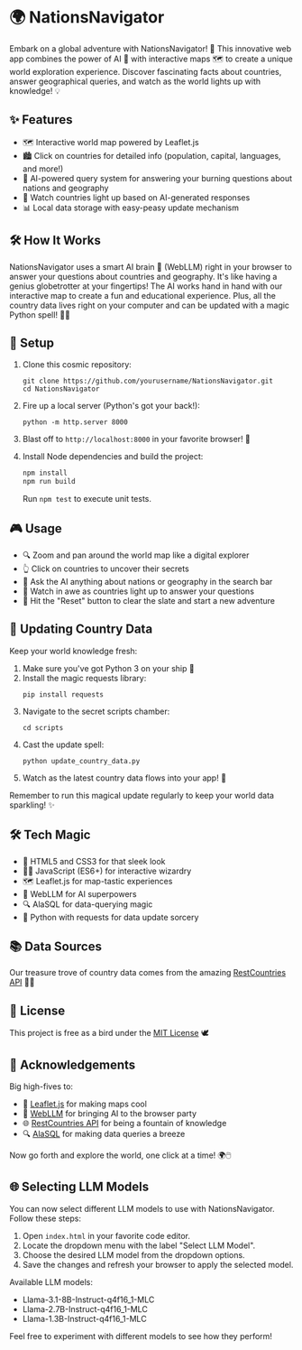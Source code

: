 # 🌍 NationsNavigator

Embark on a global adventure with NationsNavigator! 🚀 This innovative web app combines the power of AI 🧠 with interactive maps 🗺️ to create a unique world exploration experience. Discover fascinating facts about countries, answer geographical queries, and watch as the world lights up with knowledge! 💡

## ✨ Features

- 🗺️ Interactive world map powered by Leaflet.js
- 🏙️ Click on countries for detailed info (population, capital, languages, and more!)
- 🤖 AI-powered query system for answering your burning questions about nations and geography
- 🌟 Watch countries light up based on AI-generated responses
- 📊 Local data storage with easy-peasy update mechanism

## 🛠️ How It Works

NationsNavigator uses a smart AI brain 🧠 (WebLLM) right in your browser to answer your questions about countries and geography. It's like having a genius globetrotter at your fingertips! The AI works hand in hand with our interactive map to create a fun and educational experience. Plus, all the country data lives right on your computer and can be updated with a magic Python spell! 🐍✨

## 🚀 Setup

1. Clone this cosmic repository:

   ```
   git clone https://github.com/yourusername/NationsNavigator.git
   cd NationsNavigator
   ```

2. Fire up a local server (Python's got your back!):

   ```
   python -m http.server 8000
   ```

3. Blast off to `http://localhost:8000` in your favorite browser! 🚀

4. Install Node dependencies and build the project:
   ```bash
   npm install
   npm run build
   ```
   Run `npm test` to execute unit tests.

## 🎮 Usage

- 🔍 Zoom and pan around the world map like a digital explorer
- 👆 Click on countries to uncover their secrets
- 💬 Ask the AI anything about nations or geography in the search bar
- 🌟 Watch in awe as countries light up to answer your questions
- 🔄 Hit the "Reset" button to clear the slate and start a new adventure

## 🔄 Updating Country Data

Keep your world knowledge fresh:

1. Make sure you've got Python 3 on your ship 🚀
2. Install the magic requests library:
   ```
   pip install requests
   ```
3. Navigate to the secret scripts chamber:
   ```
   cd scripts
   ```
4. Cast the update spell:
   ```
   python update_country_data.py
   ```
5. Watch as the latest country data flows into your app! 🌊

Remember to run this magical update regularly to keep your world data sparkling! ✨

## 🛠️ Tech Magic

- 🎨 HTML5 and CSS3 for that sleek look
- 🧙‍♂️ JavaScript (ES6+) for interactive wizardry
- 🗺️ Leaflet.js for map-tastic experiences
- 🤖 WebLLM for AI superpowers
- 🔍 AlaSQL for data-querying magic
- 🐍 Python with requests for data update sorcery

## 📚 Data Sources

Our treasure trove of country data comes from the amazing [RestCountries API](https://restcountries.com/) 🏴‍☠️

## 📜 License

This project is free as a bird under the [MIT License](https://choosealicense.com/licenses/mit/) 🕊️

## 🙏 Acknowledgements

Big high-fives to:

- 🍃 [Leaflet.js](https://leafletjs.com/) for making maps cool
- 🧠 [WebLLM](https://github.com/mlc-ai/web-llm) for bringing AI to the browser party
- 🌐 [RestCountries API](https://restcountries.com/) for being a fountain of knowledge
- 🔍 [AlaSQL](https://github.com/agershun/alasql) for making data queries a breeze

Now go forth and explore the world, one click at a time! 🌍🖱️

## 🌐 Selecting LLM Models

You can now select different LLM models to use with NationsNavigator. Follow these steps:

1. Open `index.html` in your favorite code editor.
2. Locate the dropdown menu with the label "Select LLM Model".
3. Choose the desired LLM model from the dropdown options.
4. Save the changes and refresh your browser to apply the selected model.

Available LLM models:
- Llama-3.1-8B-Instruct-q4f16_1-MLC
- Llama-2.7B-Instruct-q4f16_1-MLC
- Llama-1.3B-Instruct-q4f16_1-MLC

Feel free to experiment with different models to see how they perform!
